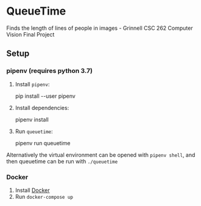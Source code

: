 # QueueTime
Finds the length of lines of people in images - Grinnell CSC 262 Computer Vision Final Project

## Setup
### pipenv (requires python 3.7)
1. Install `pipenv`:

    pip install --user pipenv

2. Install dependencies:

    pipenv install

3. Run `queuetime`:

    pipenv run queuetime

Alternatively the virtual environment can be opened with `pipenv shell`, and then queuetime can be run with `./queuetime`

### Docker
1. Install [Docker](https://www.docker.com/get-started)
2. Run `docker-compose up`
